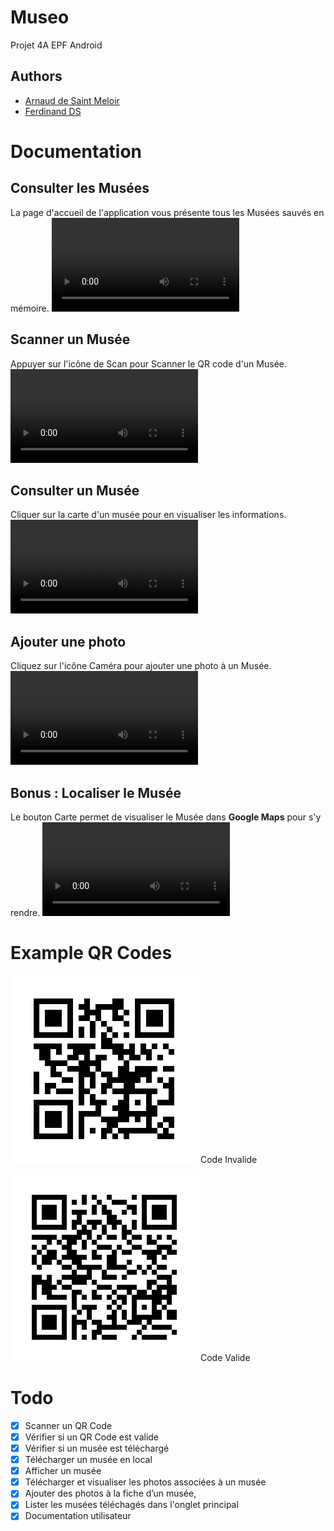 # Museo
Projet 4A EPF Android

## Authors
- [Arnaud de Saint Meloir](https://arnaud.at/)
- [Ferdinand DS](https://github.com/fduchet)

# Documentation

## Consulter les Musées
La page d'accueil de l'application vous présente tous les Musées sauvés en mémoire.
![Sample Video](demo/videos/list_full.mp4)

## Scanner un Musée 
Appuyer sur l'icône de Scan pour Scanner le QR code d'un Musée.
![Sample Video](demo/videos/scan.mp4)

## Consulter un Musée 
Cliquer sur la carte d'un musée pour en visualiser les informations.
![Sample Video](demo/videos/fiche.mp4)

## Ajouter une photo
Cliquez sur l'icône Caméra pour ajouter une photo à un Musée.
![Sample Video](demo/videos/new_pic.mp4)


## **Bonus** : Localiser le Musée
Le bouton Carte permet de visualiser le Musée dans **Google Maps** pour s'y rendre. 
![Sample Video](demo/videos/map.mp4)


# Example QR Codes
![Code Invalide](/demo/qr/qr_arnaud.png)
Code Invalide

![Code Valide](/demo/qr/qr_musee.png)
Code Valide


# Todo
- [x] Scanner un QR Code
- [x] Vérifier si un QR Code est valide
- [x] Vérifier si un musée est téléchargé
- [x] Télécharger un musée en local
- [x] Afficher un musée
- [x] Télécharger et visualiser les photos associées à un musée
- [x] Ajouter des photos à la fiche d’un musée,
- [x] Lister les musées téléchagés dans l'onglet principal
- [x] Documentation utilisateur
